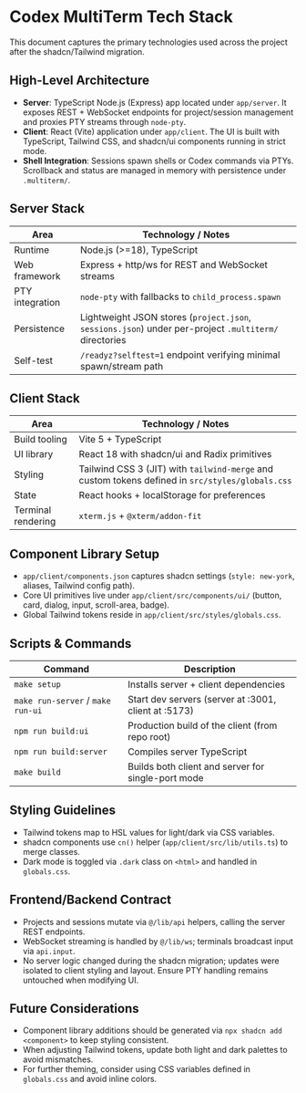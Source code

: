 # Codex MultiTerm Tech Stack

This document captures the primary technologies used across the project after the shadcn/Tailwind migration.

## High-Level Architecture

- **Server**: TypeScript Node.js (Express) app located under `app/server`. It exposes REST + WebSocket endpoints for project/session management and proxies PTY streams through `node-pty`.
- **Client**: React (Vite) application under `app/client`. The UI is built with TypeScript, Tailwind CSS, and shadcn/ui components running in strict mode.
- **Shell Integration**: Sessions spawn shells or Codex commands via PTYs. Scrollback and status are managed in memory with persistence under `.multiterm/`.

## Server Stack

| Area              | Technology / Notes |
| ----------------- | ------------------ |
| Runtime           | Node.js (>=18), TypeScript |
| Web framework     | Express + http/ws for REST and WebSocket streams |
| PTY integration   | `node-pty` with fallbacks to `child_process.spawn` |
| Persistence       | Lightweight JSON stores (`project.json`, `sessions.json`) under per-project `.multiterm/` directories |
| Self-test         | `/readyz?selftest=1` endpoint verifying minimal spawn/stream path |

## Client Stack

| Area              | Technology / Notes |
| ----------------- | ------------------ |
| Build tooling     | Vite 5 + TypeScript |
| UI library        | React 18 with shadcn/ui and Radix primitives |
| Styling           | Tailwind CSS 3 (JIT) with `tailwind-merge` and custom tokens defined in `src/styles/globals.css` |
| State             | React hooks + localStorage for preferences |
| Terminal rendering| `xterm.js` + `@xterm/addon-fit` |

## Component Library Setup

- `app/client/components.json` captures shadcn settings (`style: new-york`, aliases, Tailwind config path).
- Core UI primitives live under `app/client/src/components/ui/` (button, card, dialog, input, scroll-area, badge).
- Global Tailwind tokens reside in `app/client/src/styles/globals.css`.

## Scripts & Commands

| Command                        | Description |
| ------------------------------ | ----------- |
| `make setup`                   | Installs server + client dependencies |
| `make run-server` / `make run-ui` | Start dev servers (server at :3001, client at :5173) |
| `npm run build:ui`             | Production build of the client (from repo root) |
| `npm run build:server`         | Compiles server TypeScript |
| `make build`                   | Builds both client and server for single-port mode |

## Styling Guidelines

- Tailwind tokens map to HSL values for light/dark via CSS variables.
- shadcn components use `cn()` helper (`app/client/src/lib/utils.ts`) to merge classes.
- Dark mode is toggled via `.dark` class on `<html>` and handled in `globals.css`.

## Frontend/Backend Contract

- Projects and sessions mutate via `@/lib/api` helpers, calling the server REST endpoints.
- WebSocket streaming is handled by `@/lib/ws`; terminals broadcast input via `api.input`.
- No server logic changed during the shadcn migration; updates were isolated to client styling and layout. Ensure PTY handling remains untouched when modifying UI.

## Future Considerations

- Component library additions should be generated via `npx shadcn add <component>` to keep styling consistent.
- When adjusting Tailwind tokens, update both light and dark palettes to avoid mismatches.
- For further theming, consider using CSS variables defined in `globals.css` and avoid inline colors.

